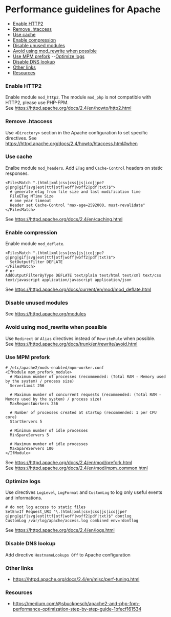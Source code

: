 # Performance guidelines for Apache

- [Enable HTTP2](#enable-http2)
- [Remove .htaccess](#remove-htaccess)
- [Use cache](#use-cache)
- [Enable compression](#enable-compression)
- [Disable unused modules](#disable-unused-modules)
- [Avoid using mod_rewrite when possible](#avoid-using-mod_rewrite-when-possible)
- [Use MPM prefork](#use-mpm-prefork)
--[Optimize logs](#optimize-logs)
- [Disable DNS lookup](#disable-dns-lookup)
- [Other links](#other-links)
- [Resources](#resources)

### Enable HTTP2
Enable module `mod_http2`. The module `mod_php` is not compatible with HTTP2, please use PHP-FPM.  
See https://httpd.apache.org/docs/2.4/en/howto/http2.html

### Remove .htaccess
Use `<Directory>` section in the Apache configuration to set specific directives.
See https://httpd.apache.org/docs/2.4/howto/htaccess.html#when

### Use cache
Enalbe module `mod_headers`. Add `ETag` and `Cache-Control` headers on static responses.
```
<FilesMatch ".(html|xml|csv|css|js|ico|jpe?g|png|gif|svg|eot|ttf|otf|woff|woff2|pdf|txt)$">
  # generate etag from file size and last modification time
  FileETag MTime Size
  # one year timeout
  Header set Cache-Control "max-age=2592000, must-revalidate"
</FilesMatch>
```
See https://httpd.apache.org/docs/2.4/en/caching.html

### Enable compression
Enable module `mod_deflate`.
```
<FilesMatch ".(html|xml|csv|css|js|ico|jpe?g|png|gif|svg|eot|ttf|otf|woff|woff2|pdf|txt)$">
  SetOutputFilter DEFLATE
</FilesMatch>
# or
AddOutputFilterByType DEFLATE text/plain text/html text/xml text/css text/javascript application/javascript application/json
```
See https://httpd.apache.org/docs/current/en/mod/mod_deflate.html

### Disable unused modules
See https://httpd.apache.org/modules

### Avoid using mod_rewrite when possible
Use `Redirect` or `Alias` directives instead of `RewriteRule` when possible.  
See https://httpd.apache.org/docs/trunk/en/rewrite/avoid.html

### Use MPM prefork
```
# /etc/apache2/mods-enabled/mpm-worker.conf
<IfModule mpm_prefork_module>
  # Maximum number of processes (recommended: (Total RAM - Memory used by the system) / process size)
  ServerLimit 256

  # Maximum number of concurrent requests (recommended: (Total RAM - Memory used by the system) / process size)
  MaxRequestWorkers 256

  # Number of processes created at startup (recommended: 1 per CPU core)
  StartServers 5

  # Minimum number of idle processes
  MinSpareServers 5

  # Maximum number of idle processes
  MaxSpareServers 100
</IfModule>
```
See https://httpd.apache.org/docs/2.4/en/mod/prefork.html  
See https://httpd.apache.org/docs/2.4/en/mod/mpm_common.html

### Optimize logs
Use directives `LogLevel`, `LogFormat` and `CustomLog` to log only useful events and informations.
```
# do not log access to static files
SetEnvIf Request_URI "\.(html|xml|csv|css|js|ico|jpe?g|png|gif|svg|eot|ttf|otf|woff|woff2|pdf|txt)$" dontlog
CustomLog /var/log/apache/access.log combined env=!dontlog
```
See https://httpd.apache.org/docs/2.4/en/logs.html

### Disable DNS lookup
Add directive `HostnameLookups Off` to Apache configuration

### Other links
- https://httpd.apache.org/docs/2.4/en/misc/perf-tuning.html

### Resources
- https://medium.com/@sbuckpesch/apache2-and-php-fpm-performance-optimization-step-by-step-guide-1bfecf161534
